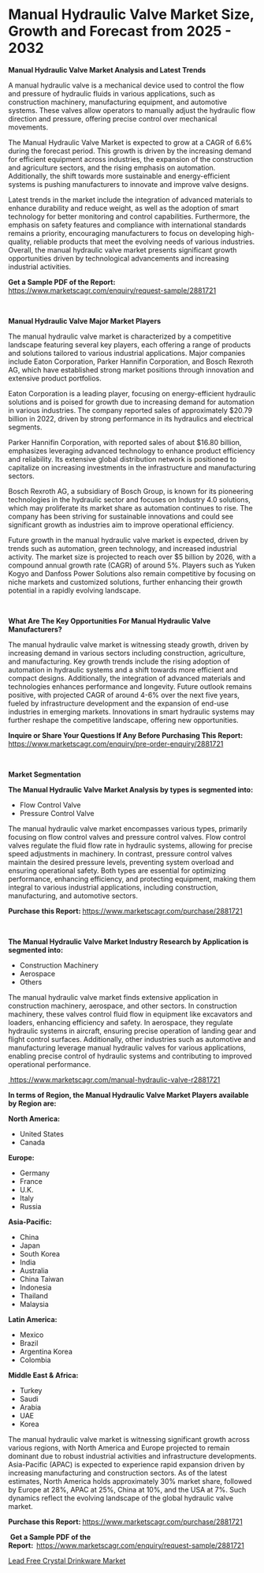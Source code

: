 <p><h1>Manual Hydraulic Valve Market Size, Growth and Forecast from 2025 - 2032</h1></p><p><strong>Manual Hydraulic Valve Market Analysis and Latest Trends</strong></p>
<p><p>A manual hydraulic valve is a mechanical device used to control the flow and pressure of hydraulic fluids in various applications, such as construction machinery, manufacturing equipment, and automotive systems. These valves allow operators to manually adjust the hydraulic flow direction and pressure, offering precise control over mechanical movements.</p><p>The Manual Hydraulic Valve Market is expected to grow at a CAGR of 6.6% during the forecast period. This growth is driven by the increasing demand for efficient equipment across industries, the expansion of the construction and agriculture sectors, and the rising emphasis on automation. Additionally, the shift towards more sustainable and energy-efficient systems is pushing manufacturers to innovate and improve valve designs.</p><p>Latest trends in the market include the integration of advanced materials to enhance durability and reduce weight, as well as the adoption of smart technology for better monitoring and control capabilities. Furthermore, the emphasis on safety features and compliance with international standards remains a priority, encouraging manufacturers to focus on developing high-quality, reliable products that meet the evolving needs of various industries. Overall, the manual hydraulic valve market presents significant growth opportunities driven by technological advancements and increasing industrial activities.</p></p>
<p><strong>Get a Sample PDF of the Report:&nbsp;</strong> <a href="https://www.marketscagr.com/enquiry/request-sample/2881721?utm_campaign=2114&utm_medium=2&utm_source=Github&utm_content=ia&utm_term=12032025&utm_id=manual-hydraulic-valve">https://www.marketscagr.com/enquiry/request-sample/2881721</a></p>
<p>&nbsp;</p>
<p><strong>Manual Hydraulic Valve Major Market Players</strong></p>
<p><p>The manual hydraulic valve market is characterized by a competitive landscape featuring several key players, each offering a range of products and solutions tailored to various industrial applications. Major companies include Eaton Corporation, Parker Hannifin Corporation, and Bosch Rexroth AG, which have established strong market positions through innovation and extensive product portfolios.</p><p>Eaton Corporation is a leading player, focusing on energy-efficient hydraulic solutions and is poised for growth due to increasing demand for automation in various industries. The company reported sales of approximately $20.79 billion in 2022, driven by strong performance in its hydraulics and electrical segments.</p><p>Parker Hannifin Corporation, with reported sales of about $16.80 billion, emphasizes leveraging advanced technology to enhance product efficiency and reliability. Its extensive global distribution network is positioned to capitalize on increasing investments in the infrastructure and manufacturing sectors.</p><p>Bosch Rexroth AG, a subsidiary of Bosch Group, is known for its pioneering technologies in the hydraulic sector and focuses on Industry 4.0 solutions, which may proliferate its market share as automation continues to rise. The company has been striving for sustainable innovations and could see significant growth as industries aim to improve operational efficiency.</p><p>Future growth in the manual hydraulic valve market is expected, driven by trends such as automation, green technology, and increased industrial activity. The market size is projected to reach over $5 billion by 2026, with a compound annual growth rate (CAGR) of around 5%. Players such as Yuken Kogyo and Danfoss Power Solutions also remain competitive by focusing on niche markets and customized solutions, further enhancing their growth potential in a rapidly evolving landscape.</p></p>
<p>&nbsp;</p>
<p><strong>What Are The Key Opportunities For Manual Hydraulic Valve Manufacturers?</strong></p>
<p><p>The manual hydraulic valve market is witnessing steady growth, driven by increasing demand in various sectors including construction, agriculture, and manufacturing. Key growth trends include the rising adoption of automation in hydraulic systems and a shift towards more efficient and compact designs. Additionally, the integration of advanced materials and technologies enhances performance and longevity. Future outlook remains positive, with projected CAGR of around 4-6% over the next five years, fueled by infrastructure development and the expansion of end-use industries in emerging markets. Innovations in smart hydraulic systems may further reshape the competitive landscape, offering new opportunities.</p></p>
<p><strong>Inquire or Share Your Questions If Any Before Purchasing This Report:</strong> <a href="https://www.marketscagr.com/enquiry/pre-order-enquiry/2881721?utm_campaign=2114&utm_medium=2&utm_source=Github&utm_content=ia&utm_term=12032025&utm_id=manual-hydraulic-valve">https://www.marketscagr.com/enquiry/pre-order-enquiry/2881721</a></p>
<p>&nbsp;</p>
<p><strong>Market Segmentation</strong></p>
<p><strong>The Manual Hydraulic Valve Market Analysis by types is segmented into:</strong></p>
<p><ul><li>Flow Control Valve</li><li>Pressure Control Valve</li></ul></p>
<p><p>The manual hydraulic valve market encompasses various types, primarily focusing on flow control valves and pressure control valves. Flow control valves regulate the fluid flow rate in hydraulic systems, allowing for precise speed adjustments in machinery. In contrast, pressure control valves maintain the desired pressure levels, preventing system overload and ensuring operational safety. Both types are essential for optimizing performance, enhancing efficiency, and protecting equipment, making them integral to various industrial applications, including construction, manufacturing, and automotive sectors.</p></p>
<p><strong>Purchase this Report:&nbsp;</strong><a href="https://www.marketscagr.com/purchase/2881721?utm_campaign=2114&utm_medium=2&utm_source=Github&utm_content=ia&utm_term=12032025&utm_id=manual-hydraulic-valve">https://www.marketscagr.com/purchase/2881721</a></p>
<p>&nbsp;</p>
<p><strong>The Manual Hydraulic Valve Market Industry Research by Application is segmented into:</strong></p>
<p><ul><li>Construction Machinery</li><li>Aerospace</li><li>Others</li></ul></p>
<p><p>The manual hydraulic valve market finds extensive application in construction machinery, aerospace, and other sectors. In construction machinery, these valves control fluid flow in equipment like excavators and loaders, enhancing efficiency and safety. In aerospace, they regulate hydraulic systems in aircraft, ensuring precise operation of landing gear and flight control surfaces. Additionally, other industries such as automotive and manufacturing leverage manual hydraulic valves for various applications, enabling precise control of hydraulic systems and contributing to improved operational performance.</p></p>
<p><a href="https://www.marketscagr.com/manual-hydraulic-valve-r2881721?utm_campaign=2114&utm_medium=2&utm_source=Github&utm_content=ia&utm_term=12032025&utm_id=manual-hydraulic-valve">&nbsp;https://www.marketscagr.com/manual-hydraulic-valve-r2881721</a></p>
<p><strong>In terms of Region, the Manual Hydraulic Valve Market Players available by Region are:</strong></p>
<p>
    <p> <strong> North America: </strong>
        <ul>
            <li>United States</li>
            <li>Canada</li>
        </ul>
        </p> 
    <p> <strong> Europe: </strong>
        <ul>
            <li>Germany</li>
            <li>France</li>
            <li>U.K.</li>
            <li>Italy</li>
            <li>Russia</li>
        </ul>
        </p> 
    <p> <strong> Asia-Pacific: </strong>
        <ul>
            <li>China</li>
            <li>Japan</li>
            <li>South Korea</li>
            <li>India</li>
            <li>Australia</li>
            <li>China Taiwan</li>
            <li>Indonesia</li>
            <li>Thailand</li>
            <li>Malaysia</li>
        </ul>
        </p> 
    <p> <strong> Latin America: </strong>
        <ul>
            <li>Mexico</li>
            <li>Brazil</li>
            <li>Argentina Korea</li>
            <li>Colombia</li>
        </ul>
        </p> 
    <p> <strong> Middle East & Africa: </strong>
        <ul>
            <li>Turkey</li>
            <li>Saudi</li>
            <li>Arabia</li>
            <li>UAE</li>
            <li>Korea</li>
        </ul>
    </p>
    </p>
<p><p>The manual hydraulic valve market is witnessing significant growth across various regions, with North America and Europe projected to remain dominant due to robust industrial activities and infrastructure developments. Asia-Pacific (APAC) is expected to experience rapid expansion driven by increasing manufacturing and construction sectors. As of the latest estimates, North America holds approximately 30% market share, followed by Europe at 28%, APAC at 25%, China at 10%, and the USA at 7%. Such dynamics reflect the evolving landscape of the global hydraulic valve market.</p></p>
<p><strong>Purchase this Report: </strong><a href="https://www.marketscagr.com/purchase/2881721?utm_campaign=2114&utm_medium=2&utm_source=Github&utm_content=ia&utm_term=12032025&utm_id=manual-hydraulic-valve">https://www.marketscagr.com/purchase/2881721</a></p>
<p>&nbsp;<strong>Get a Sample PDF of the Report:&nbsp;&nbsp;</strong><a href="https://www.marketscagr.com/enquiry/request-sample/2881721?utm_campaign=2114&utm_medium=2&utm_source=Github&utm_content=ia&utm_term=12032025&utm_id=manual-hydraulic-valve">https://www.marketscagr.com/enquiry/request-sample/2881721</a></p>
<p><strong></strong></p>
<p><p><a href="https://github.com/tamvrosiya/Market-Research-Report-List-6/blob/main/lead-free-crystal-drinkware-market.md?utm_campaign=2114&utm_medium=2&utm_source=Github&utm_content=ia&utm_term=12032025&utm_id=manual-hydraulic-valve">Lead Free Crystal Drinkware Market</a></p></p>